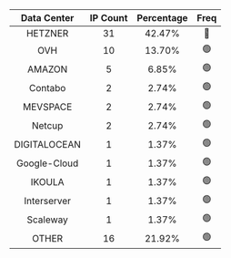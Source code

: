 | Data Center | IP Count | Percentage | Freq |
|:------------:|:--------:|:-----------:|:-----:|
| HETZNER | 31 | 42.47% | 🔴 |
| OVH | 10 | 13.70% | 🟢 |
| AMAZON | 5 | 6.85% | 🟢 |
| Contabo | 2 | 2.74% | 🟢 |
| MEVSPACE | 2 | 2.74% | 🟢 |
| Netcup | 2 | 2.74% | 🟢 |
| DIGITALOCEAN | 1 | 1.37% | 🟢 |
| Google-Cloud | 1 | 1.37% | 🟢 |
| IKOULA | 1 | 1.37% | 🟢 |
| Interserver | 1 | 1.37% | 🟢 |
| Scaleway | 1 | 1.37% | 🟢 |
| OTHER | 16 | 21.92% | 🟢 |